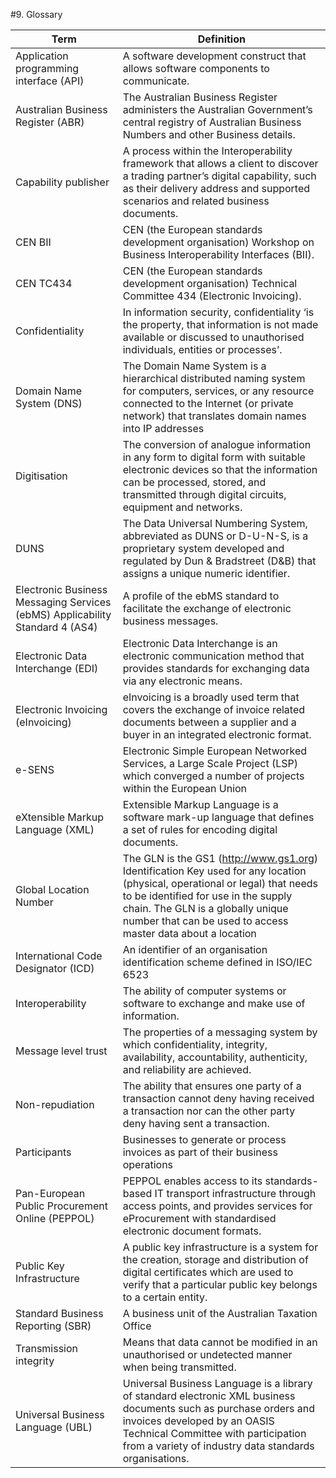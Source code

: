 #9. Glossary 

|Term | Definition| 
| --- |------- |
Application programming interface (API) |A software development construct that allows software components to communicate.| 
Australian Business Register (ABR) | The Australian Business Register administers the Australian Government’s central registry of Australian Business Numbers and other Business details.|
Capability publisher | A process within the Interoperability framework that allows a client to discover a trading partner’s digital capability, such as their delivery address and supported scenarios and related business documents. |
CEN BII | CEN (the European standards development organisation) Workshop on Business Interoperability Interfaces (BII). 
CEN TC434 | CEN (the European standards development organisation) Technical Committee 434 (Electronic Invoicing). |
Confidentiality |In information security, confidentiality ‘is the property, that information is not made available or discussed to unauthorised individuals, entities or processes’. |
Domain Name System (DNS) |The Domain Name System is a hierarchical distributed naming system for computers, services, or any resource connected to the Internet (or private network) that translates domain names into IP addresses |
Digitisation |The conversion of analogue information in any form to digital form with suitable electronic devices so that the information can be processed, stored, and transmitted through digital circuits, equipment and networks. |
DUNS |The Data Universal Numbering System, abbreviated as DUNS or D-U-N-S, is a proprietary system developed and regulated by Dun & Bradstreet (D&B) that assigns a unique numeric identifier. |
Electronic Business Messaging Services (ebMS) Applicability Standard 4 (AS4) |A profile of the ebMS standard to facilitate the exchange of electronic business messages. |
Electronic Data Interchange (EDI) |Electronic Data Interchange is an electronic communication method that provides standards for exchanging data via any electronic means. |
Electronic Invoicing (eInvoicing) |eInvoicing is a broadly used term that covers the exchange of invoice related documents between a supplier and a buyer in an integrated electronic format. |
e-SENS |Electronic Simple European Networked Services, a Large Scale Project (LSP) which converged a number of projects within the European Union |
eXtensible Markup Language (XML) |Extensible Markup Language is a software mark-up language that defines a set of rules for encoding digital documents. |
Global Location Number |The GLN is the GS1 (http://www.gs1.org) Identification Key used for any location (physical, operational or legal) that needs to be identified for use in the supply chain. The GLN is a globally unique number that can be used to access master data about a location |
International Code Designator (ICD) |An identifier of an organisation identification scheme defined in ISO/IEC 6523 |
Interoperability |The ability of computer systems or software to exchange and make use of information. |
Message level trust |The properties of a messaging system by which confidentiality, integrity, availability, accountability, authenticity, and reliability are achieved. |
Non-repudiation |The ability that ensures one party of a transaction cannot deny having received a transaction nor can the other party deny having sent a transaction. |
Participants |Businesses to generate or process invoices as part of their business operations |
Pan-European Public Procurement Online (PEPPOL) |PEPPOL enables access to its standards-based IT transport infrastructure through access points, and provides services for eProcurement with standardised electronic document formats. |
Public Key Infrastructure |A public key infrastructure is a system for the creation, storage and distribution of digital certificates which are used to verify that a particular public key belongs to a certain entity. |
Standard Business Reporting (SBR) |A business unit of the Australian Taxation Office |
Transmission integrity |Means that data cannot be modified in an unauthorised or undetected manner when being transmitted. |
Universal Business Language (UBL) |Universal Business Language is a library of standard electronic XML business documents such as purchase orders and invoices developed by an OASIS Technical Committee with participation from a variety of industry data standards organisations. |
